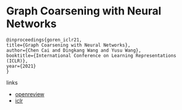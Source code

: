 # Graph Coarsening with Neural Networks

```
@inproceedings{goren_iclr21,
title={Graph Coarsening with Neural Networks},
author={Chen Cai and Dingkang Wang and Yusu Wang},
booktitle={International Conference on Learning Representations (ICLR)},
year={2021}
}
```

links
- [openreview](https://openreview.net/forum?id=uxpzitPEooJ)
- [iclr](https://iclr.cc/virtual/2021/poster/2646)
